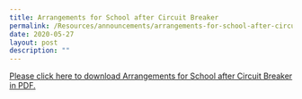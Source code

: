 ```yaml
---
title: Arrangements for School after Circuit Breaker
permalink: /Resources/announcements/arrangements-for-school-after-circuit-breaker/
date: 2020-05-27
layout: post
description: ""
---
```

<a href="/files/Announcement/Arrangements%20after%20CB/Arrangements-for-School-after-Circuit-Breaker.pdf" target = "_blank" >Please click here to download Arrangements for School after Circuit Breaker in PDF.</a>